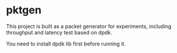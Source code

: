 # pktgen
This project is built as a packet generator for experiments, including throughput and latency test based on dpdk.

You need to install dpdk lib first before running it.
